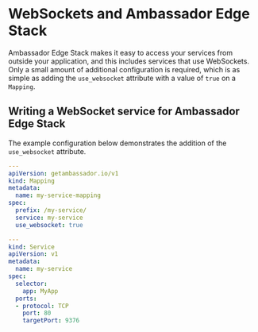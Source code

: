 # WebSockets and Ambassador Edge Stack

Ambassador Edge Stack makes it easy to access your services from outside your application, and this includes services that use WebSockets. Only a small amount of additional configuration is required, which is as simple as adding the `use_websocket` attribute with a value of `true` on a `Mapping`.

## Writing a WebSocket service for Ambassador Edge Stack

The example configuration below demonstrates the addition of the `use_websocket` attribute.

```yaml
---
apiVersion: getambassador.io/v1
kind: Mapping
metadata:
  name: my-service-mapping
spec:
  prefix: /my-service/
  service: my-service
  use_websocket: true

---
kind: Service
apiVersion: v1
metadata:
  name: my-service
spec:
  selector:
    app: MyApp
  ports:
  - protocol: TCP
    port: 80
    targetPort: 9376
```
